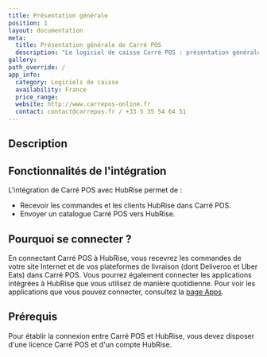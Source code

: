 ```yaml
---
title: Présentation générale
position: 1
layout: documentation
meta:
  title: Présentation générale de Carré POS
  description: "Le logiciel de caisse Carré POS : présentation générale et fonctionnalités de l'intégration avec HubRise."
gallery:
path_override: /
app_info:
  category: Logiciels de caisse
  availability: France
  price_range:
  website: http://www.carrepos-online.fr
  contact: contact@carrepos.fr / +33 5 35 54 64 51
---
```


## Description



## Fonctionnalités de l'intégration

L'intégration de Carré POS avec HubRise permet de :

- Recevoir les commandes et les clients HubRise dans Carré POS.
- Envoyer un catalogue Carré POS vers HubRise.

## Pourquoi se connecter ?

En connectant Carré POS à HubRise, vous recevrez les commandes de votre site Internet et de vos plateformes de livraison (dont Deliveroo et Uber Eats) dans Carré POS. Vous pourrez également connecter les applications intégrées à HubRise que vous utilisez de manière quotidienne. Pour voir les applications que vous pouvez connecter, consultez la [page Apps](/apps).

## Prérequis

Pour établir la connexion entre Carré POS et HubRise, vous devez disposer d'une licence Carré POS et d'un compte HubRise.